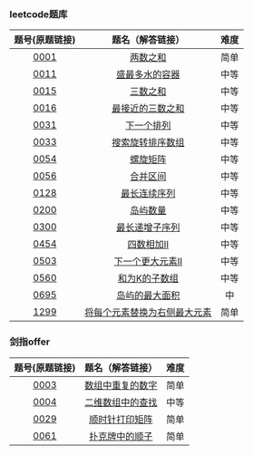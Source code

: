### leetcode题库

题号(原题链接) | 题名（解答链接） | 难度
:-: | :-: | :-:
[0001](https://leetcode-cn.com/problems/two-sum/description/) | [两数之和](https://github.com/cocowh/algorithm/blob/master/easy/1.%E4%B8%A4%E6%95%B0%E4%B9%8B%E5%92%8C.go) | 简单
[0011](https://leetcode-cn.com/problems/container-with-most-water/description/) | [盛最多水的容器](https://github.com/cocowh/algorithm/blob/master/medium/11.盛最多水的容器.go) | 中等
[0015](https://leetcode-cn.com/problems/3sum/description/) | [三数之和](https://github.com/cocowh/algorithm/blob/master/medium/15.三数之和.go) | 中等
[0016](https://leetcode-cn.com/problems/3sum-closest/description/) | [最接近的三数之和](https://github.com/cocowh/algorithm/blob/master/medium/16.最接近的三数之和.go) | 中等
[0031](https://leetcode-cn.com/problems/next-permutation/) | [下一个排列](https://github.com/cocowh/algorithm/blob/master/medium/31.下一个排列.go) | 中等
[0033](https://leetcode-cn.com/problems/search-in-rotated-sorted-array/) | [搜索旋转排序数组](https://github.com/cocowh/algorithm/blob/master/medium/33.搜索旋转排序数组.go) | 中等
[0054](https://leetcode-cn.com/problems/spiral-matrix/) | [螺旋矩阵](https://github.com/cocowh/algorithm/blob/master/medium/54.螺旋矩阵.go) | 中等
[0056](https://leetcode-cn.com/problems/merge-intervals/) | [合并区间](https://github.com/cocowh/algorithm/blob/master/medium/56.合并区间.go) | 中等
[0128](https://leetcode-cn.com/problems/longest-consecutive-sequence/) | [最长连续序列](https://github.com/cocowh/algorithm/blob/master/medium/128.最长连续序列.go) | 中等
[0200](https://leetcode-cn.com/problems/number-of-islands/) | [岛屿数量](https://github.com/cocowh/algorithm/blob/master/medium/200.岛屿数量.go) | 中等
[0300](https://leetcode-cn.com/problems/longest-increasing-subsequence/) | [最长递增子序列](https://github.com/cocowh/algorithm/blob/master/medium/300.最长递增子序列.go) | 中等
[0454](https://leetcode-cn.com/problems/4sum-ii/) | [四数相加II](https://github.com/cocowh/algorithm/blob/master/medium/454.四数相加-ii.go) | 中等
[0503](https://leetcode-cn.com/problems/next-greater-element-ii/) | [下一个更大元素II](https://github.com/cocowh/algorithm/blob/master/medium/503.下一个更大元素-ii.go) | 中等
[0560](https://leetcode-cn.com/problems/single-number/) | [和为K的子数组](https://github.com/cocowh/algorithm/blob/master/medium/560.和为-k-的子数组.go) | 中等
[0695](https://leetcode-cn.com/problems/max-area-of-island/) | [岛屿的最大面积](https://github.com/cocowh/algorithm/blob/master/medium/695.岛屿的最大面积.go) | 中
[1299](https://leetcode-cn.com/problems/replace-elements-with-greatest-element-on-right-side/) | [将每个元素替换为右侧最大元素](https://github.com/cocowh/algorithm/blob/master/easy/1299.将每个元素替换为右侧最大元素.go) | 简单


### 剑指offer

题号(原题链接) | 题名（解答链接） | 难度
:-: | :-: | :-:
[0003](https://leetcode-cn.com/problems/shu-zu-zhong-zhong-fu-de-shu-zi-lcof/) | [数组中重复的数字](https://github.com/cocowh/algorithm/blob/master/easy/offer.3.数组中重复的数字.go) | 简单
[0004](https://leetcode-cn.com/problems/er-wei-shu-zu-zhong-de-cha-zhao-lcof/) | [二维数组中的查找](https://github.com/cocowh/algorithm/blob/master/medium/offer.4.二维数组中的查找.go) | 中等
[0029](https://leetcode-cn.com/problems/shun-shi-zhen-da-yin-ju-zhen-lcof/) | [顺时针打印矩阵](https://github.com/cocowh/algorithm/blob/master/easy/offer.29.顺时针打印矩阵.go) | 简单
[0061](https://leetcode-cn.com/problems/bu-ke-pai-zhong-de-shun-zi-lcof/) | [扑克牌中的顺子](https://github.com/cocowh/algorithm/blob/master/easy/offer.61.扑克牌中的顺子.go) | 简单